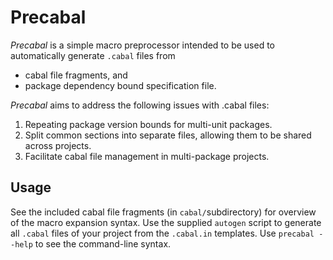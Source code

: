 # Precabal

*Precabal* is a simple macro preprocessor intended to be used to automatically generate `.cabal` files from 

- cabal file fragments, and
- package dependency bound specification file.

*Precabal* aims to address the following issues with .cabal files:

1) Repeating package version bounds for multi-unit packages.
2) Split common sections into separate files, allowing them to be shared across projects.
3) Facilitate cabal file management in multi-package projects.

## Usage

See the included cabal file fragments (in `cabal/`subdirectory) for overview of the macro expansion syntax.
Use the supplied `autogen` script to generate all `.cabal` files of your project from the `.cabal.in` templates.
Use `precabal --help` to see the command-line syntax.

